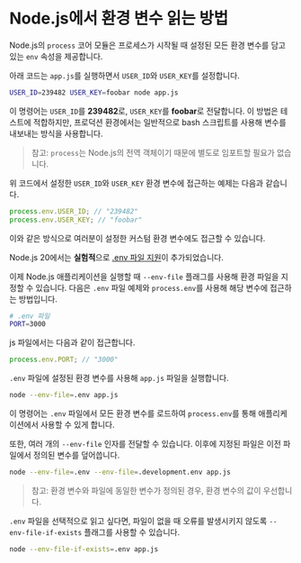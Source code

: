 # Node.js에서 환경 변수 읽는 방법

Node.js의 `process` 코어 모듈은 프로세스가 시작될 때 설정된 모든 환경 변수를 담고 있는 `env` 속성을 제공합니다.

아래 코드는 `app.js`를 실행하면서 `USER_ID`와 `USER_KEY`를 설정합니다.

```bash
USER_ID=239482 USER_KEY=foobar node app.js
```

이 명령어는 `USER_ID`를 **239482**로, `USER_KEY`를 **foobar**로 전달합니다. 이 방법은 테스트에 적합하지만, 프로덕션 환경에서는 일반적으로 bash 스크립트를 사용해 변수를 내보내는 방식을 사용합니다.

> 참고: `process`는 Node.js의 전역 객체이기 때문에 별도로 임포트할 필요가 없습니다.

위 코드에서 설정한 `USER_ID`와 `USER_KEY` 환경 변수에 접근하는 예제는 다음과 같습니다.

```javascript
process.env.USER_ID; // "239482"
process.env.USER_KEY; // "foobar"
```

이와 같은 방식으로 여러분이 설정한 커스텀 환경 변수에도 접근할 수 있습니다.

Node.js 20에서는 **실험적**으로 [.env 파일 지원](https://nodejs.org/dist/latest-v22.x/docs/api/cli.html#--env-fileconfig)이 추가되었습니다.

이제 Node.js 애플리케이션을 실행할 때 `--env-file` 플래그를 사용해 환경 파일을 지정할 수 있습니다. 다음은 `.env` 파일 예제와 `process.env`를 사용해 해당 변수에 접근하는 방법입니다.

```bash
# .env 파일
PORT=3000
```

js 파일에서는 다음과 같이 접근합니다.

```javascript
process.env.PORT; // "3000"
```

`.env` 파일에 설정된 환경 변수를 사용해 `app.js` 파일을 실행합니다.

```bash
node --env-file=.env app.js
```

이 명령어는 `.env` 파일에서 모든 환경 변수를 로드하여 `process.env`를 통해 애플리케이션에서 사용할 수 있게 합니다.

또한, 여러 개의 `--env-file` 인자를 전달할 수 있습니다. 이후에 지정된 파일은 이전 파일에서 정의된 변수를 덮어씁니다.

```bash
node --env-file=.env --env-file=.development.env app.js
```

> 참고: 환경 변수와 파일에 동일한 변수가 정의된 경우, 환경 변수의 값이 우선합니다.

`.env` 파일을 선택적으로 읽고 싶다면, 파일이 없을 때 오류를 발생시키지 않도록 `--env-file-if-exists` 플래그를 사용할 수 있습니다.

```bash
node --env-file-if-exists=.env app.js
```


